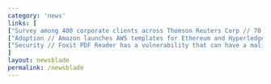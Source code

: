 ```yaml
---
category: 'news'
links: [
["Survey among 400 corporate clients across Thomson Reuters Corp // 70 percent said they were planning to start trading cryptocurrencies in the next three to six months", "https://reut.rs/2F9Wqfm"],
["Adoption // Amazon launches AWS templates for Ethereum and Hyperledger Fabric blockchains", "https://aws.amazon.com/about-aws/whats-new/2018/04/introducing-aws-blockchain-templates/"],
["Security // Foxit PDF Reader has a vulnerability that can have a malicious PDF file execute any random JavaScript", "https://blog.talosintelligence.com/2018/04/multiple-vulns-foxit-pdf-reader.html"]
]
layout: newsblade
permalink: /newsblade
---
```

